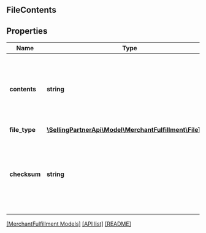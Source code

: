 ## FileContents

## Properties

Name | Type | Description | Notes
------------ | ------------- | ------------- | -------------
**contents** | **string** | Data for printing labels, in the form of a Base64-encoded, GZip-compressed string. |
**file_type** | [**\SellingPartnerApi\Model\MerchantFulfillment\FileType**](FileType.md) |  |
**checksum** | **string** | An MD5 hash to validate the PDF document data, in the form of a Base64-encoded string. |

[[MerchantFulfillment Models]](../) [[API list]](../../Api) [[README]](../../../README.md)

